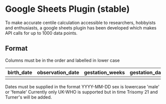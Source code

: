 # Google Sheets Plugin (stable)

To make accurate centile calculation accessible to researchers, hobbyists and enthusiasts, a google sheets plugin has been developed which makes API calls for up to 1000 data points.

## Format

Columns must be in the order and labelled in lower case

| birth_date | observation_date | gestation_weeks | gestation_days | sex | observation_value |
|------------|------------------|-----------------|----------------|-----|-------------------|
|            |                  |                 |                |     |                   |

Dates must be supplied in the format YYYY-MM-DD
sex is lowercase 'male' or 'female'
Currently only UK-WHO is supported but in time Trisomy 21 and Turner's will be added.